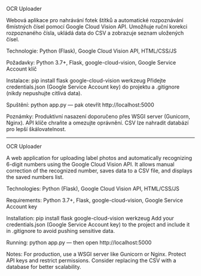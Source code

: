 OCR Uploader

Webová aplikace pro nahrávání fotek štítků a automatické rozpoznávání 6místných čísel pomocí Google Cloud Vision API. Umožňuje ruční korekci rozpoznaného čísla, ukládá data do CSV a zobrazuje seznam uložených čísel.

Technologie: Python (Flask), Google Cloud Vision API, HTML/CSS/JS

Požadavky: Python 3.7+, Flask, google-cloud-vision, Google Service Account klíč

Instalace:
pip install flask google-cloud-vision werkzeug
Přidejte credentials.json (Google Service Account key) do projektu a .gitignore (nikdy nepushujte citlivá data).

Spuštění:
python app.py — pak otevřít http://localhost:5000

Poznámky:
Produktivní nasazení doporučeno přes WSGI server (Gunicorn, Nginx). API klíče chraňte a omezujte oprávnění. CSV lze nahradit databází pro lepší škálovatelnost.

************************************************************************************************************************************************************************************************************************************************

OCR Uploader

A web application for uploading label photos and automatically recognizing 6-digit numbers using the Google Cloud Vision API. It allows manual correction of the recognized number, saves data to a CSV file, and displays the saved numbers list.

Technologies: Python (Flask), Google Cloud Vision API, HTML/CSS/JS

Requirements: Python 3.7+, Flask, google-cloud-vision, Google Service Account key

Installation:
pip install flask google-cloud-vision werkzeug
Add your credentials.json (Google Service Account key) to the project and include it in .gitignore to avoid pushing sensitive data.

Running:
python app.py — then open http://localhost:5000

Notes:
For production, use a WSGI server like Gunicorn or Nginx. Protect API keys and restrict permissions. Consider replacing the CSV with a database for better scalability.
